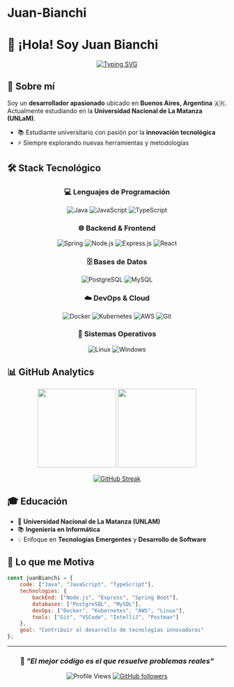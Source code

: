 # Juan-Bianchi
# 👋 ¡Hola! Soy Juan Bianchi

<div align="center">
  
[![Typing SVG](https://readme-typing-svg.herokuapp.com?font=Fira+Code&size=30&duration=3000&pause=1000&color=00D9FF&center=true&vCenter=true&width=600&lines=Desarrollador+Backend;Estudiante+de+UNLaM;Buenos+Aires%2C+Argentina)](https://git.io/typing-svg)

</div>

## 🚀 Sobre mí

Soy un **desarrollador apasionado** ubicado en **Buenos Aires, Argentina** 🇦🇷. Actualmente estudiando en la **Universidad Nacional de La Matanza (UNLaM)**.

- 📚 Estudiante universitario con pasión por la **innovación tecnológica**
- ⚡ Siempre explorando nuevas herramientas y metodologías

## 🛠️ Stack Tecnológico

<div align="center">

### 💻 Lenguajes de Programación
![Java](https://img.shields.io/badge/Java-ED8B00?style=for-the-badge&logo=openjdk&logoColor=white)
![JavaScript](https://img.shields.io/badge/JavaScript-F7DF1E?style=for-the-badge&logo=javascript&logoColor=black)
![TypeScript](https://img.shields.io/badge/TypeScript-007ACC?style=for-the-badge&logo=typescript&logoColor=white)

### 🌐 Backend & Frontend
![Spring](https://img.shields.io/badge/Spring-6DB33F?style=for-the-badge&logo=spring&logoColor=white)
![Node.js](https://img.shields.io/badge/Node.js-43853D?style=for-the-badge&logo=node.js&logoColor=white)
![Express.js](https://img.shields.io/badge/Express.js-404D59?style=for-the-badge)
![React](https://img.shields.io/badge/React-20232A?style=for-the-badge&logo=react&logoColor=61DAFB)

### 🗄️ Bases de Datos
![PostgreSQL](https://img.shields.io/badge/PostgreSQL-316192?style=for-the-badge&logo=postgresql&logoColor=white)
![MySQL](https://img.shields.io/badge/MySQL-00000F?style=for-the-badge&logo=mysql&logoColor=white)

### ☁️ DevOps & Cloud
![Docker](https://img.shields.io/badge/Docker-2496ED?style=for-the-badge&logo=docker&logoColor=white)
![Kubernetes](https://img.shields.io/badge/Kubernetes-326ce5?style=for-the-badge&logo=kubernetes&logoColor=white)
![AWS](https://img.shields.io/badge/AWS-232F3E?style=for-the-badge&logo=amazon-aws&logoColor=white)
![Git](https://img.shields.io/badge/Git-F05032?style=for-the-badge&logo=git&logoColor=white)

### 🐧 Sistemas Operativos
![Linux](https://img.shields.io/badge/Linux-FCC624?style=for-the-badge&logo=linux&logoColor=black)
![Windows](https://img.shields.io/badge/Windows-0078D6?style=for-the-badge&logo=windows&logoColor=white)

</div>

## 📊 GitHub Analytics

<div align="center">
  
<img height="180em" src="https://github-readme-stats.vercel.app/api?username=Juan-Bianchi&show_icons=true&theme=tokyonight&include_all_commits=true&count_private=true"/>
<img height="180em" src="https://github-readme-stats.vercel.app/api/top-langs/?username=Juan-Bianchi&layout=compact&langs_count=8&theme=tokyonight"/>

</div>

<div align="center">
  
[![GitHub Streak](https://streak-stats.demolab.com/?user=Juan-Bianchi&theme=tokyonight)](https://git.io/streak-stats)

</div>

## 🎓 Educación

- 🏫 **Universidad Nacional de La Matanza (UNLAM)**
- 📚 **Ingeniería en Informática**
- 💡 Enfoque en **Tecnologías Emergentes** y **Desarrollo de Software**

## 🌟 Lo que me Motiva

```javascript
const juanBianchi = {
    code: ["Java", "JavaScript", "TypeScript"],
    technologies: {
        backEnd: ["Node.js", "Express", "Spring Boot"],
        databases: ["PostgreSQL", "MySQL"],
        devOps: ["Docker", "Kubernetes", "AWS", "Linux"],
        tools: ["Git", "VSCode", "IntelliJ", "Postman"]
    },
    goal: "Contribuir al desarrollo de tecnologías innovadoras"
};
```

</div>

---

<div align="center">
  
### 💭 *"El mejor código es el que resuelve problemas reales"*

![Profile Views](https://komarev.com/ghpvc/?username=Juan-Bianchi&color=blueviolet&style=flat-square)
[![GitHub followers](https://img.shields.io/github/followers/Juan-Bianchi?style=social)](https://github.com/Juan-Bianchi)

</div>

<!--
¡Gracias por visitar mi perfil! 🚀
Siempre abierto a colaboraciones interesantes y nuevos desafíos.
Este es un repositorio especial - su README.md aparece en mi perfil de GitHub.
-->
